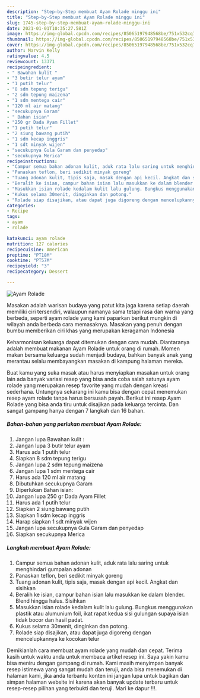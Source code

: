 ```yaml
---
description: "Step-by-Step membuat Ayam Rolade minggu ini"
title: "Step-by-Step membuat Ayam Rolade minggu ini"
slug: 1745-step-by-step-membuat-ayam-rolade-minggu-ini
date: 2021-01-01T10:35:27.581Z
image: https://img-global.cpcdn.com/recipes/85065197948568be/751x532cq70/ayam-rolade-foto-resep-utama.jpg
thumbnail: https://img-global.cpcdn.com/recipes/85065197948568be/751x532cq70/ayam-rolade-foto-resep-utama.jpg
cover: https://img-global.cpcdn.com/recipes/85065197948568be/751x532cq70/ayam-rolade-foto-resep-utama.jpg
author: Marvin Kelly
ratingvalue: 4.5
reviewcount: 13371
recipeingredient:
- " Bawahan kulit "
- "3 butir telur ayam"
- "1 putih telur"
- "8 sdm tepung terigu"
- "2 sdm tepung maizena"
- "1 sdm mentega cair"
- "120 ml air matang"
- "secukupnya Garam"
- " Bahan isian"
- "250 gr Dada Ayam Fillet"
- "1 putih telur"
- "2 siung bawang putih"
- "1 sdm kecap inggris"
- "1 sdt minyak wijen"
- "secukupnya Gula Garam dan penyedap"
- "secukupnya Merica"
recipeinstructions:
- "Campur semua bahan adonan kulit, aduk rata lalu saring untuk menghindari gumpalan adonan"
- "Panaskan teflon, beri sedikit minyak goreng"
- "Tuang adonan kulit, tipis saja, masak dengan api kecil. Angkat dan sisihkan"
- "Beralih ke isian, campur bahan isian lalu masukkan ke dalam blender. Blend hingga halus. Sisihkan"
- "Masukkan isian rolade kedalam kulit lalu gulung. Bungkus menggunakan plastik atau alumunium foil, ikat rapat kedua sisi gulungan supaya isian tidak bocor dan hasil padat."
- "Kukus selama 30menit, dinginkan dan potong."
- "Rolade siap disajikan, atau dapat juga digoreng dengan mencelupkannya ke kocokan telur"
categories:
- Recipe
tags:
- ayam
- rolade

katakunci: ayam rolade 
nutrition: 127 calories
recipecuisine: American
preptime: "PT18M"
cooktime: "PT57M"
recipeyield: "3"
recipecategory: Dessert

---
```



![Ayam Rolade](https://img-global.cpcdn.com/recipes/85065197948568be/751x532cq70/ayam-rolade-foto-resep-utama.jpg)

Masakan adalah warisan budaya yang patut kita jaga karena setiap daerah memiliki ciri tersendiri, walaupun namanya sama tetapi rasa dan warna yang berbeda, seperti ayam rolade yang kami paparkan berikut mungkin di wilayah anda berbeda cara memasaknya. Masakan yang penuh dengan bumbu memberikan ciri khas yang merupakan keragaman Indonesia



Keharmonisan keluarga dapat ditemukan dengan cara mudah. Diantaranya adalah membuat makanan Ayam Rolade untuk orang di rumah. Momen makan bersama keluarga sudah menjadi budaya, bahkan banyak anak yang merantau selalu membayangkan masakan di kampung halaman mereka.

Buat kamu yang suka masak atau harus menyiapkan masakan untuk orang lain ada banyak variasi resep yang bisa anda coba salah satunya ayam rolade yang merupakan resep favorite yang mudah dengan kreasi sederhana. Untungnya sekarang ini kamu bisa dengan cepat menemukan resep ayam rolade tanpa harus bersusah payah.
Berikut ini resep Ayam Rolade yang bisa anda tiru untuk disajikan pada keluarga tercinta. Dan sangat gampang hanya dengan 7 langkah dan 16 bahan.


<!--inarticleads1-->

##### Bahan-bahan yang perlukan membuat Ayam Rolade:

1. Jangan lupa  Bawahan kulit :
1. Jangan lupa 3 butir telur ayam
1. Harus ada 1 putih telur
1. Siapkan 8 sdm tepung terigu
1. Jangan lupa 2 sdm tepung maizena
1. Jangan lupa 1 sdm mentega cair
1. Harus ada 120 ml air matang
1. Dibutuhkan secukupnya Garam
1. Diperlukan  Bahan isian:
1. Jangan lupa 250 gr Dada Ayam Fillet
1. Harus ada 1 putih telur
1. Siapkan 2 siung bawang putih
1. Siapkan 1 sdm kecap inggris
1. Harap siapkan 1 sdt minyak wijen
1. Jangan lupa secukupnya Gula Garam dan penyedap
1. Siapkan secukupnya Merica




<!--inarticleads2-->

##### Langkah membuat  Ayam Rolade:

1. Campur semua bahan adonan kulit, aduk rata lalu saring untuk menghindari gumpalan adonan
1. Panaskan teflon, beri sedikit minyak goreng
1. Tuang adonan kulit, tipis saja, masak dengan api kecil. Angkat dan sisihkan
1. Beralih ke isian, campur bahan isian lalu masukkan ke dalam blender. Blend hingga halus. Sisihkan
1. Masukkan isian rolade kedalam kulit lalu gulung. Bungkus menggunakan plastik atau alumunium foil, ikat rapat kedua sisi gulungan supaya isian tidak bocor dan hasil padat.
1. Kukus selama 30menit, dinginkan dan potong.
1. Rolade siap disajikan, atau dapat juga digoreng dengan mencelupkannya ke kocokan telur




Demikianlah cara membuat ayam rolade yang mudah dan cepat. Terima kasih untuk waktu anda untuk membaca artikel resep ini. Saya yakin kamu bisa meniru dengan gampang di rumah. Kami masih menyimpan banyak resep istimewa yang sangat mudah dan teruji, anda bisa menemukan di halaman kami, jika anda terbantu konten ini jangan lupa untuk bagikan dan simpan halaman website ini karena akan banyak update terbaru untuk resep-resep pilihan yang terbukti dan teruji. Mari ke dapur !!!. 
